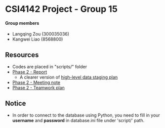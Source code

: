 # CSI4142 Project - Group 15

#### Group members

-   Langqing Zou (300035036)
-   Kangwei Liao (8568800)

## Resources

-   Codes are placed in "scripts/" folder
-   [Phase 2 - Report](files/Deliverable2.pdf)
    -   A clearer version of [high-level data staging plan](files/High-levelDataStagingPlan.pdf)
-   [Phase 2 - Meeting note](files/MeetingNotes.pdf)
-   [Phase 2 - Teamwork plan](files/TeamworkPlan.pdf)

## Notice

-   In order to connect to the database using Python, you need to fill in your **username** and **password**
    in database.ini file under 'script/' path.
